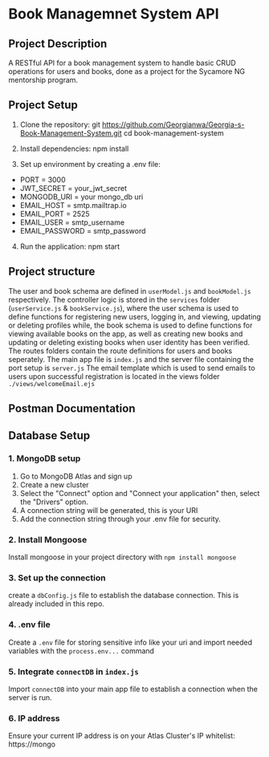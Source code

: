# Book Managemnet System API

## Project Description
A RESTful API for a book management system to handle basic CRUD operations for users and books, done as a project for the Sycamore NG mentorship program.

## Project Setup

1. Clone the repository:
git https://github.com/Georgianwa/Georgia-s-Book-Management-System.git
cd book-management-system

2. Install dependencies:
npm install

3. Set up environment by creating a .env file:
- PORT = 3000
- JWT_SECRET = your_jwt_secret
- MONGODB_URI = your mongo_db uri
- EMAIL_HOST = smtp.mailtrap.io
- EMAIL_PORT = 2525
- EMAIL_USER = smtp_username
- EMAIL_PASSWORD = smtp_password

4. Run the application:
npm start

## Project structure
The user and book schema are defined in `userModel.js` and `bookModel.js` respectively. The controller logic is stored in the `services` folder (`userService.js` & `bookService.js`), where the user schema is used to define functions for registering new users, logging in, and viewing, updating or deleting profiles while, the book schema is used to define functions for viewing available books on the app, as well as creating new books and updating or deleting existing books when user identity has been verified. The routes folders contain the route definitions for users and books seperately. The main app file is `index.js` and the server file containing the port setup is `server.js` The email template which is used to send emails to users upon successful registration is located in the views folder `./views/welcomeEmail.ejs`

## Postman Documentation

## Database Setup

### 1. MongoDB setup
1. Go to MongoDB Atlas and sign up
2. Create a new cluster
3. Select the "Connect" option and "Connect your application" then, select the "Drivers" option.
4. A connection string will be generated, this is your URI
5. Add the connection string through your .env file for security.

### 2. Install Mongoose
Install mongoose in your project directory with `npm install mongoose`

### 3. Set up the connection
create a `dbConfig.js` file to establish the database connection. This is already included in this repo.

### 4. .env file
Create a `.env` file for storing sensitive info like your uri and import needed variables with the `process.env...` command

### 5. Integrate `connectDB` in `index.js`
Import `connectDB` into your main app file to establish a connection when the server is run.

### 6. IP address
Ensure your current IP address is on your Atlas Cluster's IP whitelist: https://mongo
